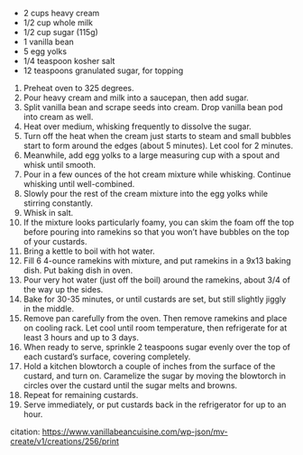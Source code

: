 - 2 cups heavy cream
- 1/2 cup whole milk
- 1/2 cup sugar (115g)
- 1 vanilla bean
- 5 egg yolks
- 1/4 teaspoon kosher salt
- 12 teaspoons granulated sugar, for topping

1. Preheat oven to 325 degrees.
2. Pour heavy cream and milk into a saucepan, then add sugar.
3. Split vanilla bean and scrape seeds into cream. Drop vanilla bean pod into cream as well.
4. Heat over medium, whisking frequently to dissolve the sugar.
5. Turn off the heat when the cream just starts to steam and small bubbles start to form around the edges (about 5 minutes). Let cool for 2 minutes.
6. Meanwhile, add egg yolks to a large measuring cup with a spout and whisk until smooth.
7. Pour in a few ounces of the hot cream mixture while whisking. Continue whisking until well-combined.
8. Slowly pour the rest of the cream mixture into the egg yolks while stirring constantly.
9. Whisk in salt.
10. If the mixture looks particularly foamy, you can skim the foam off the top before pouring into ramekins so that you won’t have bubbles on the top of your custards.
11. Bring a kettle to boil with hot water.
12. Fill 6 4-ounce ramekins with mixture, and put ramekins in a 9x13 baking dish. Put baking dish in oven.
13. Pour very hot water (just off the boil) around the ramekins, about 3/4 of the way up the sides.
14. Bake for 30-35 minutes, or until custards are set, but still slightly jiggly in the middle.
15. Remove pan carefully from the oven. Then remove ramekins and place on cooling rack. Let cool until room temperature, then refrigerate for at least 3 hours and up to 3 days.
16. When ready to serve, sprinkle 2 teaspoons sugar evenly over the top of each custard’s surface, covering completely.
17. Hold a kitchen blowtorch a couple of inches from the surface of the custard, and turn on. Caramelize the sugar by moving the blowtorch in circles over the custard until the sugar melts and browns.
18. Repeat for remaining custards.
19. Serve immediately, or put custards back in the refrigerator for up to an hour.

citation: https://www.vanillabeancuisine.com/wp-json/mv-create/v1/creations/256/print